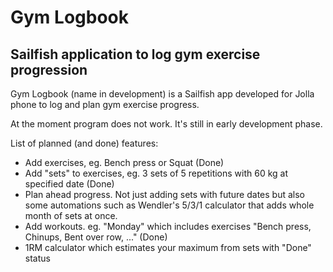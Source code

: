 # Gym Logbook
## Sailfish application to log gym exercise progression

Gym Logbook (name in development) is a Sailfish app developed for Jolla phone
to log and plan gym exercise progress.

At the moment program does not work. It's still in early development phase.

List of planned (and done) features:

- Add exercises, eg. Bench press or Squat (Done)
- Add "sets" to exercises, eg. 3 sets of 5 repetitions with 60 kg at specified date (Done)
- Plan ahead progress. Not just adding sets with future dates but also some automations such as
  Wendler's 5/3/1 calculator that adds whole month of sets at once.
- Add workouts. eg. "Monday" which includes exercises "Bench press, Chinups, Bent over row, ..." (Done)
- 1RM calculator which estimates your maximum from sets with "Done" status
